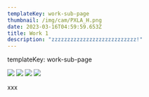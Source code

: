 ```yaml
---
templateKey: work-sub-page
thumbnail: /img/cam/PXLA_H.png
date: 2023-03-16T04:59:59.653Z
title: Work 1
description: "zzzzzzzzzzzzzzzzzzzzzzzzzzz!"
---
```


templateKey: work-sub-page

![](/img/cam/PXLA01.jpg)
![](/img/cam/PXLA02.jpg)
![](/img/cam/PXLA03.jpg)
![](/img/cam/PXLA04.jpg)

xxx
